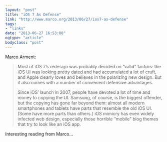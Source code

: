 ```yaml
---
layout: "post"
title: "iOS 7 As Defense"
link: "http://www.marco.org/2013/06/27/ios7-as-defense"
tags: 
- "links"
date: "2013-06-27 16:53:08"
ogtype: "article"
bodyclass: "post"
---
```


Marco Arment:

> Most of iOS 7’s redesign was probably decided on “valid” factors: the iOS UI was looking pretty dated and had accumulated a lot of cruft, and Apple clearly loves and believes in the polarizing new design. But it also comes with a number of convenient defensive advantages.
> 
> Since iOS’ launch in 2007, people have devoted a lot of time and money to copying the UI. Samsung, of course, is the biggest offender, but the copying has gone far beyond them: almost all modern smartphones and tablets have parts that resemble the old iOS UI. (Some have more parts than others.) iOS mimicry has even widely infected web design, especially those horrible “mobile” blog themes that try to look like an iOS app.

Interesting reading from Marco…